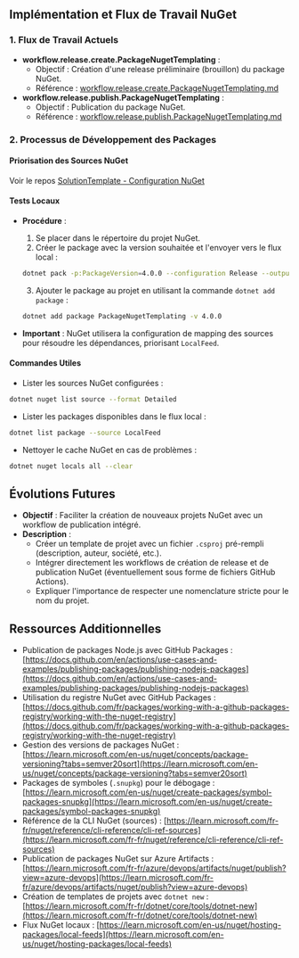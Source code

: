 ## Implémentation et Flux de Travail NuGet

### 1. Flux de Travail Actuels

*   **workflow.release.create.PackageNugetTemplating** :
    *   Objectif : Création d'une release préliminaire (brouillon) du package NuGet.
    *   Référence : [workflow.release.create.PackageNugetTemplating.md](https://github.com/Microservice-Architecture-NET-A-Rename/Package-Nuget-Templating/blob/main/PackageNugetTemplating/docs/workflow.release.create.PackageNugetTemplating.md)
*   **workflow.release.publish.PackageNugetTemplating** :
    *   Objectif : Publication du package NuGet.
    *   Référence : [workflow.release.publish.PackageNugetTemplating.md](https://github.com/Microservice-Architecture-NET-A-Rename/Package-Nuget-Templating/blob/main/PackageNugetTemplating/docs/workflow.release.publish.PackageNugetTemplating.md)

### 2. Processus de Développement des Packages

#### Priorisation des Sources NuGet

Voir le repos [SolutionTemplate - Configuration NuGet](https://github.com/Microservice-Architecture-NET-A-Rename/SolutionTemplate?tab=readme-ov-file#%EF%B8%8F-configuration-nuget)


#### Tests Locaux

*   **Procédure** :
    1.  Se placer dans le répertoire du projet NuGet.
    2.  Créer le package avec la version souhaitée et l'envoyer vers le flux local :

    ```bash
    dotnet pack -p:PackageVersion=4.0.0 --configuration Release --output C:\LocalNuGet
    ```

    3.  Ajouter le package au projet en utilisant la commande `dotnet add package` :

    ```bash
    dotnet add package PackageNugetTemplating -v 4.0.0
    ```

*   **Important** : NuGet utilisera la configuration de mapping des sources pour résoudre les dépendances, priorisant `LocalFeed`.

#### Commandes Utiles

*   Lister les sources NuGet configurées :

```bash
dotnet nuget list source --format Detailed
```

*   Lister les packages disponibles dans le flux local :

```bash
dotnet list package --source LocalFeed
```

*   Nettoyer le cache NuGet en cas de problèmes :

```bash
dotnet nuget locals all --clear
```

## Évolutions Futures

*   **Objectif** : Faciliter la création de nouveaux projets NuGet avec un workflow de publication intégré.
*   **Description** :
    *   Créer un template de projet avec un fichier `.csproj` pré-rempli (description, auteur, société, etc.).
    *   Intégrer directement les workflows de création de release et de publication NuGet (éventuellement sous forme de fichiers GitHub Actions).
    *   Expliquer l'importance de respecter une nomenclature stricte pour le nom du projet.

## Ressources Additionnelles

*   Publication de packages Node.js avec GitHub Packages : [https://docs.github.com/en/actions/use-cases-and-examples/publishing-packages/publishing-nodejs-packages](https://docs.github.com/en/actions/use-cases-and-examples/publishing-packages/publishing-nodejs-packages)
*   Utilisation du registre NuGet avec GitHub Packages : [https://docs.github.com/fr/packages/working-with-a-github-packages-registry/working-with-the-nuget-registry](https://docs.github.com/fr/packages/working-with-a-github-packages-registry/working-with-the-nuget-registry)
*   Gestion des versions de packages NuGet : [https://learn.microsoft.com/en-us/nuget/concepts/package-versioning?tabs=semver20sort](https://learn.microsoft.com/en-us/nuget/concepts/package-versioning?tabs=semver20sort)
*   Packages de symboles (`.snupkg`) pour le débogage : [https://learn.microsoft.com/en-us/nuget/create-packages/symbol-packages-snupkg](https://learn.microsoft.com/en-us/nuget/create-packages/symbol-packages-snupkg)
*   Référence de la CLI NuGet (sources) : [https://learn.microsoft.com/fr-fr/nuget/reference/cli-reference/cli-ref-sources](https://learn.microsoft.com/fr-fr/nuget/reference/cli-reference/cli-ref-sources)
*   Publication de packages NuGet sur Azure Artifacts : [https://learn.microsoft.com/fr-fr/azure/devops/artifacts/nuget/publish?view=azure-devops](https://learn.microsoft.com/fr-fr/azure/devops/artifacts/nuget/publish?view=azure-devops)
*   Création de templates de projets avec `dotnet new` : [https://learn.microsoft.com/fr-fr/dotnet/core/tools/dotnet-new](https://learn.microsoft.com/fr-fr/dotnet/core/tools/dotnet-new)
*   Flux NuGet locaux : [https://learn.microsoft.com/en-us/nuget/hosting-packages/local-feeds](https://learn.microsoft.com/en-us/nuget/hosting-packages/local-feeds)


